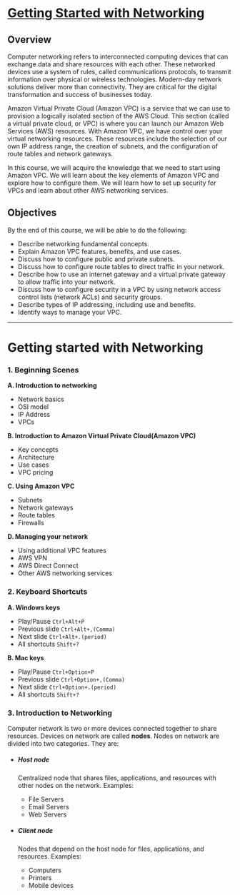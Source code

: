 #   [Getting Started with Networking](https://awseducate.instructure.com/courses/911)

##	Overview
Computer networking refers to interconnected computing devices that can exchange data and share resources with each other. These networked devices use a system of rules, called communications protocols, to transmit information over physical or wireless technologies. Modern-day network solutions deliver more than connectivity. They are critical for the digital transformation and success of businesses today.

Amazon Virtual Private Cloud (Amazon VPC) is a service that we can use to provision a logically isolated section of the AWS Cloud. This section (called a virtual private cloud, or VPC) is where you can launch our Amazon Web Services (AWS) resources. With Amazon VPC, we have control over your virtual networking resources. These resources include the selection of our own IP address range, the creation of subnets, and the configuration of route tables and network gateways.

In this course, we will acquire the knowledge that we need to start using Amazon VPC. We will learn about the key elements of Amazon VPC and explore how to configure them. We will learn how to set up security for VPCs and learn about other AWS networking services.   


##	Objectives
By the end of this course, we will be able to do the following:

+   Describe networking fundamental concepts.
+   Explain Amazon VPC features, benefits, and use cases.
+   Discuss how to configure public and private subnets.
+   Discuss how to configure route tables to direct traffic in your network.
+   Describe how to use an internet gateway and a virtual private gateway to allow traffic into your network.
+   Discuss how to configure security in a VPC by using network access control lists (network ACLs) and security groups.
+   Describe types of IP addressing, including use and benefits.
+   Identify ways to manage your VPC.

---

# Getting started with Networking

###	1.	Beginning Scenes
**A.  Introduction to networking**

+	Network basics
+	OSI model
+	IP Address
+	VPCs

**B.  Introduction to Amazon Virtual Private Cloud(Amazon VPC)**

+	Key concepts
+	Architecture
+	Use cases
+	VPC pricing

**C.  Using Amazon VPC**
+	Subnets
+	Network gateways
+	Route tables
+	Firewalls

**D.  Managing your network**
+	Using additional VPC features 
+	AWS VPN
+	AWS Direct Connect
+	Other AWS networking services

### 2.  Keyboard Shortcuts

**A.    Windows keys**
+   Play/Pause	`Ctrl+Alt+P`
+   Previous slide	`Ctrl+Alt+,(Comma)`
+   Next slide	`Ctrl+Alt+.(period)`
+   All shortcuts	`Shift+?`

**B.    Mac keys**
+   Play/Pause	`Ctrl+Option+P`
+   Previous slide	`Ctrl+Option+,(Comma)`
+   Next slide	`Ctrl+Option+.(period)`
+   All shortcuts	`Shift+?`



### 3.	Introduction to Networking
Computer network is two or more devices connected together to share resources. Devices on network are called **nodes**. Nodes on network are divided into two categories. They are:
+   #####   Host node
    Centralized node that shares files, applications, and resources with other nodes on the network.
    Examples:
    +	File Servers
    +	Email Servers
    +	Web Servers

+   #####    Client node
    Nodes that depend on the host node for files, applications, and resources.
    Examples:
    +	Computers
    +	Printers
    +	Mobile devices